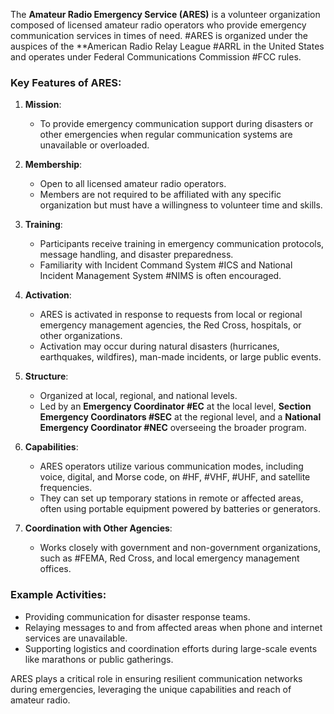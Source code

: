 The **Amateur Radio Emergency Service (ARES)** is a volunteer organization composed of licensed amateur radio operators who provide emergency communication services in times of need. #ARES is organized under the auspices of the **American Radio Relay League #ARRL in the United States and operates under Federal Communications Commission #FCC rules.

### Key Features of ARES:

1. **Mission**:
    
    - To provide emergency communication support during disasters or other emergencies when regular communication systems are unavailable or overloaded.

1. **Membership**:
    
    - Open to all licensed amateur radio operators.
    - Members are not required to be affiliated with any specific organization but must have a willingness to volunteer time and skills.

3. **Training**:
    
    - Participants receive training in emergency communication protocols, message handling, and disaster preparedness.
    - Familiarity with Incident Command System #ICS and National Incident Management System #NIMS is often encouraged.

4. **Activation**:
    
    - ARES is activated in response to requests from local or regional emergency management agencies, the Red Cross, hospitals, or other organizations.
    - Activation may occur during natural disasters (hurricanes, earthquakes, wildfires), man-made incidents, or large public events.

5. **Structure**:
    
    - Organized at local, regional, and national levels.
    - Led by an **Emergency Coordinator #EC** at the local level, **Section Emergency Coordinators #SEC** at the regional level, and a **National Emergency Coordinator #NEC** overseeing the broader program.

6. **Capabilities**:
    
    - ARES operators utilize various communication modes, including voice, digital, and Morse code, on #HF, #VHF, #UHF, and satellite frequencies.
    - They can set up temporary stations in remote or affected areas, often using portable equipment powered by batteries or generators.

7. **Coordination with Other Agencies**:
    
    - Works closely with government and non-government organizations, such as #FEMA, Red Cross, and local emergency management offices.

### Example Activities:

- Providing communication for disaster response teams.
- Relaying messages to and from affected areas when phone and internet services are unavailable.
- Supporting logistics and coordination efforts during large-scale events like marathons or public gatherings.

ARES plays a critical role in ensuring resilient communication networks during emergencies, leveraging the unique capabilities and reach of amateur radio.